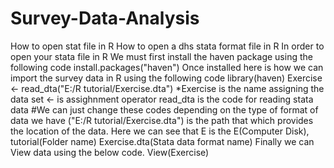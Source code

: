 # Survey-Data-Analysis
How to open stat file in R
How to open a dhs stata format file in R 
In order to open your stata file in R We must first install the haven package using the following code
install.packages("haven") 
Once installed here is how we can import the survey data in R using the following code 
library(haven) 
Exercise <- read_dta("E:/R tutorial/Exercise.dta") 
*Exercise is the name assigning the data set <- is assighnment operator read_dta is the code for reading stata data #We can just change these codes depending on the type of format of data we have ("E:/R tutorial/Exercise.dta") is the path that which provides the location of the data. Here we can see that E is the E(Computer Disk), tutorial(Folder name) Exercise.dta(Stata data format name) 
Finally we can View data using the below code. 
View(Exercise)
